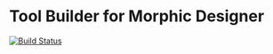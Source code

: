 Tool Builder for Morphic Designer
===================
[![Build Status](https://travis-ci.org/HPI-SWA-Teaching/ToolBuilder.svg)](https://travis-ci.org/HPI-SWA-Teaching/ToolBuilder)
